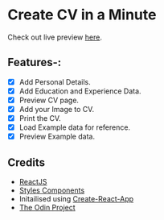 # Create CV in a Minute
Check out live preview [here](https://cvgeneratorbykick.netlify.app).

## Features-:
- [X] Add Personal Details.
- [X] Add Education and Experience Data.
- [X] Preview CV page.
- [X] Add your Image to CV.
- [X] Print the CV.
- [X] Load Example data for reference.
- [X] Preview Example data.

## Credits
- [ReactJS](https://reactjs.org/)
- [Styles Components](https://styled-components.com/)
- Initailised using [Create-React-App](https://create-react-app.dev/)
- [The Odin Project](https://www.theodinproject.com)
